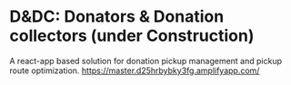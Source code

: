 # D&DC: Donators & Donation collectors (under Construction)
A react-app based solution for donation pickup management and pickup route optimization.
https://master.d25hrbybky3fg.amplifyapp.com/